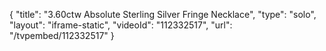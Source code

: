 {
    "title": "3.60ctw Absolute Sterling Silver   Fringe Necklace",
    "type": "solo",
    "layout": "iframe-static",
    "videoId": "112332517",
    "url": "\/tvpembed\/112332517"
}